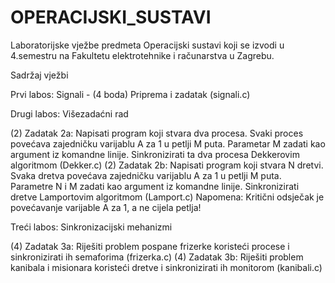 # OPERACIJSKI_SUSTAVI
Laboratorijske vježbe predmeta Operacijski sustavi koji se izvodi u  4.semestru na Fakultetu elektrotehnike i računarstva u Zagrebu. 

Sadržaj vježbi

Prvi labos: Signali - (4 boda) Priprema i zadatak (signali.c)   

Drugi labos: Višezadaćni rad

(2) Zadatak 2a: Napisati program koji stvara dva procesa. Svaki proces povećava zajedničku varijablu A za 1 u petlji M  puta. Parametar M zadati kao argument iz komandne linije. Sinkronizirati ta dva procesa Dekkerovim algoritmom (Dekker.c)
(2) Zadatak 2b: Napisati program koji stvara N dretvi. Svaka dretva povećava zajedničku varijablu A za 1 u petlji M  puta. Parametre N i M zadati kao argument iz komandne linije. Sinkronizirati dretve Lamportovim algoritmom (Lamport.c)
      Napomena: Kritični odsječak je povećavanje varijable A za 1, a ne cijela petlja!

Treći labos: Sinkronizacijski mehanizmi

(4) Zadatak 3a: Riješiti problem pospane frizerke koristeći procese i sinkronizirati ih semaforima (frizerka.c)
(4) Zadatak 3b: Riješiti problem kanibala i misionara koristeći dretve i sinkronizirati ih monitorom (kanibali.c)

